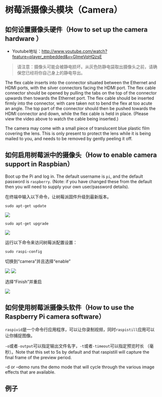 # 树莓派摄像头模块（Camera）

## 如何设置摄像头硬件（How to set up the camera hardware ）

* Youtube地址：http://www.youtube.com/watch?feature=player_embedded&v=GImeVqHQzsE

> 请注意：摄像头可能会被静电损坏。从灰色防静电袋取出摄像头之前，请确保您已经将你自己身上的静电导出。

The flex cable inserts into the connector situated between the Ethernet and HDMI ports, with the silver connectors 
facing the HDMI port. The flex cable connector should be opened by pulling the tabs on the top of the connector 
upwards then towards the Ethernet port. The flex cable should be inserted firmly into the connector, with care taken 
not to bend the flex at too acute an angle. The top part of the connector should then be pushed towards the HDMI 
connector and down, while the flex cable is held in place. (Please view the video above to watch the cable being 
inserted.)

The camera may come with a small piece of translucent blue plastic film covering the lens. This is only present to 
protect the lens while it is being mailed to you, and needs to be removed by gently peeling it off.

## 如何启用树莓派中的摄像头（How to enable camera support in Raspbian）

Boot up the Pi and log in. The default username is <code>pi</code>, and the default password is <code>raspberry</code>. 
(Note: if you have changed these from the default then you will need to supply your own user/password details).

在终端中输入以下命令，让树莓派固件升级到最新版本。

    sudo apt-get update

<img src="http://www.raspberrypi.org/wp-content/uploads/2013/05/image1.jpg">

    sudo apt-get upgrade

<img src="http://www.raspberrypi.org/wp-content/uploads/2013/05/image-1.jpg">

运行以下命令来访问树莓派配置设置：

    sudo raspi-config

切换到“camera”并且选择“enable”

<img src="http://www.raspberrypi.org/wp-content/uploads/2013/05/image-2.jpg">

<img src="http://www.raspberrypi.org/wp-content/uploads/2013/05/image-3.jpg">

选择“Finish”并重启

<img src="http://www.raspberrypi.org/wp-content/uploads/2013/05/image-4.jpg">

## 如何使用树莓派摄像头软件（How to use the Raspberry Pi camera software）

<code>raspivid</code>是一个命令行应用程序，可以让你录制视频，同时<code>raspistill</code>应用可以让你捕捉图像。

<code>-o</code>或者<code>-output</code>可以指定输出文件名字，<code>-t</code>或者<code>-timeout</code>可以指定预览时长
（毫秒）。Note that this set to 5s by default and that raspistill will capture the final frame of 
the preview period.

-d or –demo runs the demo mode that will cycle through the various image effects that are available.

## 例子







